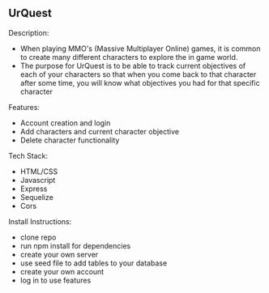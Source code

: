 UrQuest
-----------------------------------------
Description:
- When playing MMO's (Massive Multiplayer Online) games, it is common to create many different characters to explore the in game world.
- The purpose for UrQuest is to be able to track current objectives of each of your characters so that when you come back to that character after some time, you will know what objectives you had for that specific character

Features:
- Account creation and login
- Add characters and current character objective
- Delete character functionality

Tech Stack:
- HTML/CSS
- Javascript
- Express
- Sequelize
- Cors

Install Instructions:
- clone repo
- run npm install for dependencies
- create your own server
- use seed file to add tables to your database
- create your own account
- log in to use features
